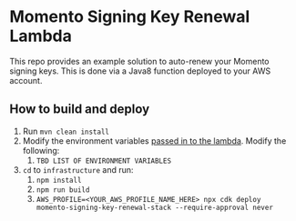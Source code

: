 # Momento Signing Key Renewal Lambda
This repo provides an example solution to auto-renew your Momento signing keys. This is done via a Java8 function deployed to your AWS account.

## How to build and deploy
1. Run `mvn clean install`
2. Modify the environment variables [passed in to the lambda](./infrastructure/lib/infrastructure-stack.ts). Modify the following:
   1. `TBD LIST OF ENVIRONMENT VARIABLES`
3. `cd` to `infrastructure` and run:
   1. `npm install`
   2. `npm run build`
   3. `AWS_PROFILE=<YOUR_AWS_PROFILE_NAME_HERE> npx cdk deploy momento-signing-key-renewal-stack --require-approval never`

